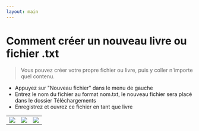 ```yaml
---
layout: main
---
```


# Comment créer un nouveau livre ou fichier .txt

> Vous pouvez créer votre propre fichier ou livre, puis y coller n'importe quel contenu.

* Appuyez sur &quot;Nouveau fichier&quot; dans le menu de gauche
* Entrez le nom du fichier au format nom.txt, le nouveau fichier sera placé dans le dossier Téléchargements
* Enregistrez et ouvrez ce fichier en tant que livre


||||
|-|-|-|
|![](1.jpg)|![](2.jpg)|![](3.jpg)|

